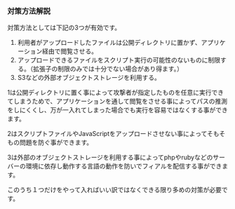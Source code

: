### 対策方法解説
対策方法としては下記の3つが有効です。
1. 利用者がアップロードしたファイルは公開ディレクトリに置かず、アプリケーション経由で閲覧させる。
2. アップロードできるファイルをスクリプト実行の可能性のないものに制限する。（拡張子の制限のみでは十分でない場合があり得ます。）
3. S3などの外部オブジェクトストレージを利用する。

1は公開ディレクトリに置く事によって攻撃者が指定したものを任意に実行できてしまうためで、アプリケーションを通して閲覧をさせる事によってパスの推測をしにくくし、万が一入れてしまった場合でも実行を容易ではなくする事ができます。

2はスクリプトファイルやJavaScriptをアップロードさせない事によってそもそもの問題を防ぐ事ができます。

3は外部のオブジェクトストレージを利用する事によってphpやrubyなどのサーバーの環境に依存し動作する言語の動作を防いでフィアルを配信する事ができます。

このうち１つだけをやって入ればいい訳ではなくできる限り多めの対策が必要です。
